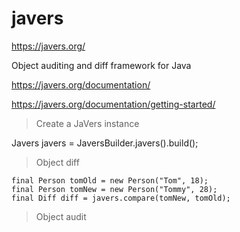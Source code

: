 # javers

https://javers.org/

Object auditing and diff framework for Java

https://javers.org/documentation/

https://javers.org/documentation/getting-started/

> Create a JaVers instance

Javers javers = JaversBuilder.javers().build();

> Object diff

```
final Person tomOld = new Person("Tom", 18);
final Person tomNew = new Person("Tommy", 28);
final Diff diff = javers.compare(tomNew, tomOld);
```

> Object audit


